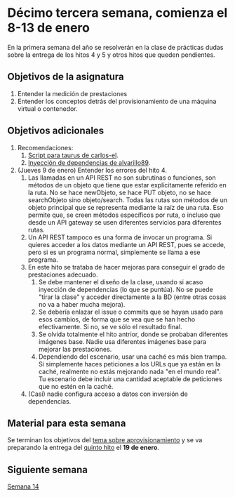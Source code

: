 # Décimo tercera semana, comienza el 8-13 de enero

En la primera semana del año se resolverán en la clase de prácticas
dudas sobre la entrega de los hitos 4 y 5 y otros hitos que queden pendientes.

## Objetivos de la asignatura

1. Entender la medición de prestaciones
2. Entender los conceptos detrás del provisionamiento de una máquina virtual o contenedor.

## Objetivos adicionales

1. Recomendaciones:
   1. [Script para taurus de carlos-el](https://github.com/carlos-el/EventPost-CCProject/blob/master/tests/performance/performance_testing.yml).
   2. [Inyección de dependencias de alvarillo89](https://github.com/alvarillo89/UGR-CC-Project/blob/master/docs/mongo.md).
1. (Jueves 9 de enero) Entender los errores del hito 4.
   1. Las llamadas en un API REST no son subrutinas o funciones, son métodos de un objeto que tiene que estar explícitamente referido en la ruta. No se hace newObjeto, se hace PUT objeto, no se hace searchObjeto sino objeto/search. Todas las rutas son métodos de un objeto principal que se representa mediante la raíz de una ruta. Eso permite que, se creen métodos específicos por ruta, o incluso que desde un API gateway se usen diferentes servicios para diferentes rutas. 
   1. Un API REST tampoco es una forma de invocar un programa. Si quieres acceder a los datos mediante un API REST, pues se accede, pero si es un programa normal, simplemente se llama a ese programa.
   2. En este hito se trataba de hacer mejoras para conseguir el grado de prestaciones adecuado.
	   1. Se debe mantener el diseño de la clase, usando si acaso inyección de dependencias (lo que se puntúa). No se puede "tirar la clase" y acceder directamente a la BD (entre otras cosas no va a haber mucha mejora).
	   2. Se debería enlazar el issue o commits que se hayan usado para esos cambios, de forma que se vea que se han hecho efectivamente. Si no, se ve sólo el resultado final.
	   3. Se olvida totalmente el hito antrior, donde se probaban diferentes imágenes base. Nadie usa diferentes imágenes base para mejorar las prestaciones.
	   4. Dependiendo del escenario, usar una caché es más bien trampa. Si simplemente haces peticiones a los URLs que ya están en la caché, realmente no estás mejorando nada "en el mundo real". Tu escenario debe incluir una cantidad aceptable de peticiones que no estén en la caché.
   3. (Casi) nadie configura acceso a datos con inversión de dependencias.
   
## Material para esta semana

Se terminan los objetivos
del
[tema sobre aprovisionamiento](http://jj.github.io/CC/documentos/temas/Provision.html) y 
se va preparando la entrega del 
[quinto hito](http://jj.github.io/CC/documentos/proyecto/5.Provisionamiento) el **19 de enero**.

## Siguiente semana

[Semana 14](14-semana.md)
